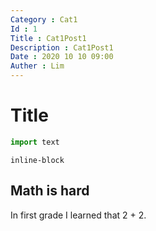 ```yaml
---
Category : Cat1
Id : 1
Title : Cat1Post1
Description : Cat1Post1
Date : 2020 10 10 09:00
Auther : Lim
---
```


# Title

```javascript
import text
```

`inline-block`

## Math is hard

In first grade I learned that 2 + 2.